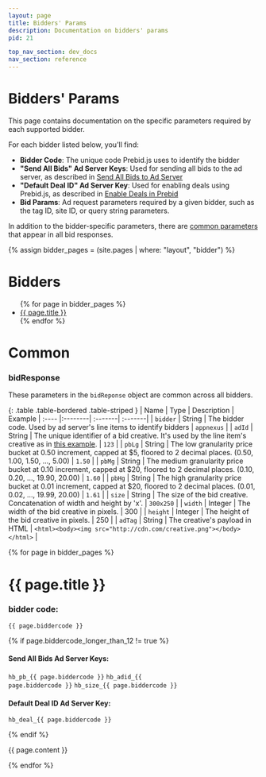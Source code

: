 ```yaml
---
layout: page
title: Bidders' Params
description: Documentation on bidders' params
pid: 21

top_nav_section: dev_docs
nav_section: reference
---
```


<div class="bs-docs-section" markdown="1">

# Bidders' Params

This page contains documentation on the specific parameters required by each supported bidder.

For each bidder listed below, you'll find:

* **Bidder Code**: The unique code Prebid.js uses to identify the bidder
* **"Send All Bids" Ad Server Keys**: Used for sending all bids to the ad server, as described in [Send All Bids to Ad Server]({{site.github.io}}/blog/send-all-bids-to-adserver)
* **"Default Deal ID" Ad Server Key**: Used for enabling deals using Prebid.js, as described in [Enable Deals in Prebid]({{site.github.url}}/adops/deals.html)
* **Bid Params**: Ad request parameters required by a given bidder, such as the tag ID, site ID, or query string parameters.

In addition to the bidder-specific parameters, there are <a href="#common-bidresponse">common parameters</a> that appear in all bid responses.

{% assign bidder_pages = (site.pages | where: "layout", "bidder") %}

# Bidders

<ul>
{% for page in bidder_pages %}
<li><a href="#{{ page.biddercode }}">{{ page.title }}</a></li>
{% endfor %}
</ul>

</div>

<div class="bs-docs-section" markdown="1">

# Common

<a name="common-bidresponse"></a>

### bidResponse

These parameters in the `bidReponse` object are common across all bidders.


{: .table .table-bordered .table-striped }
|   Name |   Type | Description | Example
| :----  |:--------| :-------| :-------|
| `bidder` | String | The bidder code. Used by ad server's line items to identify bidders | `appnexus` |
| `adId` | String |  The unique identifier of a bid creative. It's used by the line item's creative as in [this example]({{site.github.url}}/adops/send-all-bids-adops.html#step-3-add-a-creative). | `123` |
| `pbLg` | String | The low granularity price bucket at 0.50 increment, capped at $5, floored to 2 decimal places. (0.50, 1.00, 1.50, ..., 5.00) | `1.50` |
| `pbMg` | String | The medium granularity price bucket at 0.10 increment, capped at $20, floored to 2 decimal places. (0.10, 0.20, ..., 19.90, 20.00) | `1.60` |
| `pbHg` | String | The high granularity price bucket at 0.01 increment, capped at $20, floored to 2 decimal places. (0.01, 0.02, ..., 19.99, 20.00) | `1.61` |
| `size` | String | The size of the bid creative. Concatenation of width and height by 'x'. | `300x250` |
| `width` |	Integer |	The width of the bid creative in pixels. |	300 |
| `height` |	Integer |	The height of the bid creative in pixels. |	250 |
| `adTag` | String | The creative's payload in HTML | `<html><body><img src="http://cdn.com/creative.png"></body></html>` |

</div>


{% for page in bidder_pages %}

<div class="bs-docs-section" markdown="1">

<h1><a name="{{ page.biddercode }}" />{{ page.title }}</h1>

<h3>bidder code:</h3>

<code>{{ page.biddercode }}</code>

{% if page.biddercode_longer_than_12 != true %}

<h4> Send All Bids Ad Server Keys: </h4>

<code>hb_pb_{{ page.biddercode }}</code>
<code>hb_adid_{{ page.biddercode }}</code>
<code>hb_size_{{ page.biddercode }}</code>

<h4> Default Deal ID Ad Server Key: </h4>
<code>hb_deal_{{ page.biddercode }}</code>

{% endif %}

{{ page.content }}
</div>

{% endfor %}




<!--
<div class="bs-docs-section" markdown="1">
#Amazon

###bidder code:
`amazon`

###bid params

{: .table .table-bordered .table-striped }
| Name | Scope | Description | Example |
| :--- | :---- | :---------- | :------ |
| `aid` | required | The site ID for Amazon. | "1234" |

###bidResponse (bidder specific)

{: .table .table-bordered .table-striped }
| Name | Type | Description | Example |
| :--- | :---- | :---------- | :------ |
| `keys` | Array of strings | Amazon's keys | `["a3x2p10", "a1x6p11"]` |

<a name="amazon-caveats"></a>

###Caveats

Prebid.js sends separate key-value targeting for Amazon, because only the obfuscated price is returned. Please follow Amazon's instructions to setup line items and creatives in your ad server.

 Just one `ad unit` is required for this bidder, unlike other bidders where you specify a configuration for each ad unit.

###Default bidder settings

{% highlight js %}
{
	adserverTargeting: [{
		key: "amznslots",
		val: function (bidResponse) {
			return bidResponse.keys;
		}
	}]
}

{% endhighlight %}


</div>

-->
